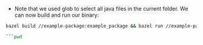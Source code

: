 - Note that we used glob to select all java files in the current folder. We can now build and run our binary:

```bash
bazel build //example-package:example_package && bazel run //example-package:example_package

```pwd